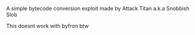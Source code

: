 A simple bytecode conversion exploit made by Attack Titan a.k.a Snobbish Slob

This doesnt work with byfron btw
